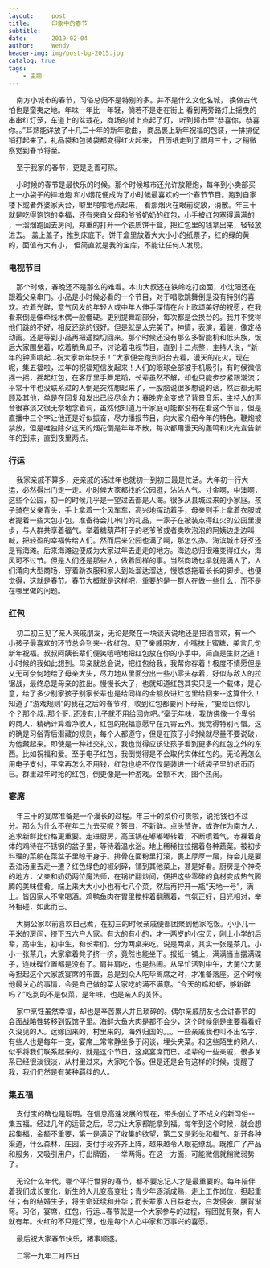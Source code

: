 ```yaml
---
layout:     post                    
title:      印象中的春节               
subtitle:   
date:       2019-02-04              
author:     Wendy                      
header-img: img/post-bg-2015.jpg    
catalog: true                       
tags:                               
    - 主题
---
```



&nbsp;&nbsp;&nbsp;&nbsp;南方小城市的春节，习俗总归不是特别的多。并不是什么文化名城，
换做古代怕也是蛮夷之地。年味一年比一年轻，倘若不是走在街上
看到两旁路灯上摇曳的串串红灯笼，车道上的盆栽花，商场的树上点起了灯，
听到超市里“恭喜你，恭喜你。。”耳熟能详放了十几二十年的新年歌曲，
商品裹上新年祝福的包装，一排排促销打起来了，礼品袋和包装袋都变得红火起来，
日历纸走到了腊月三十，才稍微察觉到春节将至。




&nbsp;&nbsp;&nbsp;&nbsp;至于我家的春节，更是乏善可陈。




&nbsp;&nbsp;&nbsp;&nbsp;小时候的春节是最快乐的时候。那个时候城市还允许放鞭炮，每年到小卖部买上一小袋子的摔地炮
和小烟花便成为了小时候最喜欢的一个春节节目。跑到自家楼下或者外婆家天台，噼里啪啦地点起来，
看那烟火在眼前绽放，消散。年三十就是吃得饱饱的幸福，还有来自父母和爷爷奶奶的红包，小手被红包塞得满满的
，一溜烟跑回去房间，郑重的打开一个铁质饼干盒，把红包里的钱拿出来，轻轻放进去。
盖上盖子，推到床底下。饼干盒里放着大大小小的纸票子，红的绿的黄的，面值有大有小，
但简直就是我的宝库，不能让任何人发现。

### 电视节目


&nbsp;&nbsp;&nbsp;&nbsp;那个时候，春晚还不是那么的难看。本山大叔还在铁岭吃打卤面，小沈阳还在跟着父亲串门。小品是小时候必看的一个节目，对于唱歌跳舞倒是没有特别的喜欢。衣着光鲜，意气风发的年轻人或中年人伸手深情在台上歌颂美好的祝愿，在我看来倒是像牵线木偶一般僵硬。更别提舞蹈部分，每次都是会换台的。我并不觉得他们跳的不好，相反还跳的很好。但是就是太完美了，神情，表演，着装，像定格动画。还是等到小品再把遥控切回来。那个时候还没有那么多智能机和低头族，饭后大家围坐着，吃着脆角瓜子，讨论着电视节目，直到十二点整，主持人说，“新年的钟声响起...祝大家新年快乐！”大家便会跑到阳台去看，漫天的花火。现在呢，集五福啦，过年的祝福短信发起来！人们的眼球全部被手机吸引，有时候微信摇一摇，摇起红包，在客厅里手舞足蹈，长辈虽然不解，却也只能步步紧跟潮流；平常十年也没联系过的人倒是突然想起来了，一股脑说很多想说的话，然后都无暇顾及其他，单是在回复和发出已经尽全力；春晚完全变成了背景音乐，主持人的声音很寡淡又很无奈地念着词，虽然他知道万千家庭可能都没有在看这个节目，但是直播中三个字让他还是好似振奋，尽力播报节目，向大家介绍今年的特色。鞭炮被禁放，但是唯独除夕这天的烟花倒是年年不散，每次都用漫天的轰鸣和火光宣告新年的到来，直到夜里两点。

### 行运


&nbsp;&nbsp;&nbsp;&nbsp;我家亲戚不算多，走亲戚的话过年也就初一到初三最是忙活。大年初一行大运，必然得出门走一走。小时候大家都找的公园逛，沾沾人气。寸金啊，中澳啊，这些个公园，初一的时候几乎是一望过去都是人海。很多从县城过来的小家庭。孩子骑在父亲背头，手上拿着一个风车车，高兴地挥动着手，母亲则手上拿着衣服或者提着一些大包小包，准备待会儿串门的礼品，一家子在被装点得红火的公园里漫步，与人群共享着福气。举着糖葫芦杆子的老爷爷或者卖吹泡泡的阿姨边走边叫喊，把轻盈的幸福传给人们。然而后来公园也满了啊，那怎么办。海滨城市好歹还是有海滩。后来海滩边便成为大家过年去走走的地方。海边总归很难变得红火，海风可不过节。但是人们还是那些人，做着同样的事。当然商场也早就是满人了，人们涌向大型商场，穿着新衣服和家人到处溜达溜达，慢悠悠拖着长长的脚步。也便觉得，这就是春节。春节大概就是这样吧，重要的是一群人在做一些什么，而不是在哪里做的问题。

### 红包


&nbsp;&nbsp;&nbsp;&nbsp;初二初三见了亲人亲戚朋友，无论是聚在一块谈天说地还是把酒言欢，有一个小孩子最喜欢的环节总会到来--收红包。见了亲戚朋友，小嘴抹上蜜糖，美言几句新年祝福。叔叔阿姨长辈们便笑嘻嘻地把红包放在你的小手中，简直是生财之道！小时候的我如此想到。母亲就总会说，把红包给我，我帮你存着！极度不情愿但是又无可奈何地给了母亲大头，尽力地从里面分出一些小零头存着，好似与敌人的拉锯战，最终总是母亲的胜出。慢慢长大了，也就知道红包其实只是一个载体，是心意，给了多少别家孩子别家长辈也是给同样的金额放进红包里给回来--这算什么！知道了“游戏规则”的我在之后的春节时，收到红包都要问下母亲，“要给回你几个？那个叔..那个哥..还没有儿子就不用给回你吧。”毫无年味，我仿佛像一个卑劣的商人，精确计算着净收入，红包的祝福意愿早在九霄云外。我觉得特别可惜。这的确是习俗背后潜藏的规则，每个人都遵守，但是在孩子小时候就尽量不要说破，为他藏起来。即使是一种社交礼仪，我也觉得应该让孩子看到更多的红包之外的东西。比如祝福和爱。至于电子红包，我倒觉得是不会取代实体红包的。无论再怎么用电子支付，平常再怎么不用钱，红包也绝不仅仅是装进一个纸袋子里的纸币而已。群里过年时抢的红包，倒更像是一种游戏。金额不大，图个热闹。

### 宴席


&nbsp;&nbsp;&nbsp;&nbsp;年三十的宴席准备是一个漫长的过程。年三十的菜价可贵啦，说抢钱也不过分。那么为什么不在年二九去买呢？答曰，不新鲜。点头赞许，或许作为南方人，追求新鲜比价格更重要。走进厨房，高压锅在嘟嘟嘟转着，不断喷着气，赤裸着身体的鸡待在不锈钢的盆子里，等待着温水浴。地上稀稀拉拉摆着各种蔬菜。被初步料理的菜躺在菜盆子里晾干身子。排骨在面粉里打滚，裹上厚厚一层，待会儿是要去油汤里去走一遭？红色绿色的椒剁碎，铺到其他菜上，甚是好看。厨房是个神奇的地方，父亲和奶奶两位魔法师，在锅铲翻炒间，便把这些零碎的食材变成热气腾腾的美味佳肴。端上来大大小小也有七八个菜，然后再拧开一瓶“天地一号”，满上。皆因家人不常喝酒。鸡鸭鱼肉在胃里搅拌着翻腾着，气氛正好，目光相对，举杯相碰，如此而已。




&nbsp;&nbsp;&nbsp;&nbsp;大舅公家以前喜欢自己煮，在初三的时候亲戚便都团聚到他家吃饭。小小几十平米的房间，挤下五六户人家。有大的有小的，才一两岁的小宝贝，刚上小学的后辈，高中生，初中生，和长辈们。分为两桌来吃。说是两桌，其实一张是茶几。小小一张茶几，大家拿着凳子挤一挤，竟然也能坐下。报纸一铺上，满满当当摆满碟子，连味碟位置都是没有了。肩并肩吃，也是热闹。从早忙活到中午，大舅公大舅母担起这个大家族宴席的布置，总是到众人吃毕离席之时，才准备落座。这个时候他最关心的事情，会是自己做的菜大家吃的满不满意。“今天的鸡和虾，够新鲜吗？”吃到的不是仅菜，是年味，也是亲人的关怀。




&nbsp;&nbsp;&nbsp;&nbsp;家中烹饪虽然幸福，却也是辛苦累人并且琐碎的。偶尔亲戚朋友也会讲春节的会面战略性转移到饭馆子里。海鲜大鱼大肉是都不会少，这个时候倒是主要看看好久没见的人。远嫁回来的，村里来的，海外归国的。。。一些亲戚我也叫不出名字，有些人也是每年一变，宴席上常常静坐多于闲谈，埋头夹菜。和这些陌生的熟人，似乎将我们联系起来的，就是这个节日，这桌宴席而已。祖辈的一些亲戚，很多关系已经很淡很淡，从村里过来，大家吃个饭。但是还是会有这样的时候，提醒了我，我们仍然是有某种羁绊的人。

### 集五福


&nbsp;&nbsp;&nbsp;&nbsp;支付宝的确也是聪明。在信息高速发展的现在，带头创立了不成文的新习俗--集五福。经过几年的运营之后，尽力让大家都能拿到福。每年到这个时候，就会想起集福，金额不重要，第一是满足了收集的欲望，第二又是彩头和福气。新开各种渠道，什么森林，庄园，支付手段齐齐上阵，越来越令人眼花缭乱。既推广了产品和服务，又吸引用户，打出牌面，一举两得。在这一方面，可能微信就稍微弱势了。



&nbsp;&nbsp;&nbsp;&nbsp;无论什么年代，哪个平行世界的春节，都不要忘记人才是最重要的。每年陪伴着我们成长变化，新生的人儿变高变壮；青少年逐渐成熟，走上工作岗位，担起重任；有的结婚生子，将生命延续和升华；而长辈家人日益老去，白发侵袭，腰背渐弯。习俗，宴席，红包，行运...春节就是一个大家参与的过程，有团就有聚，有人就有年。火红的不只是灯笼，也是每个人心中家和万事兴的喜愿。




&nbsp;&nbsp;&nbsp;&nbsp;最后祝大家春节快乐，猪事顺遂。


&nbsp;&nbsp;&nbsp;&nbsp;二零一九年二月四日